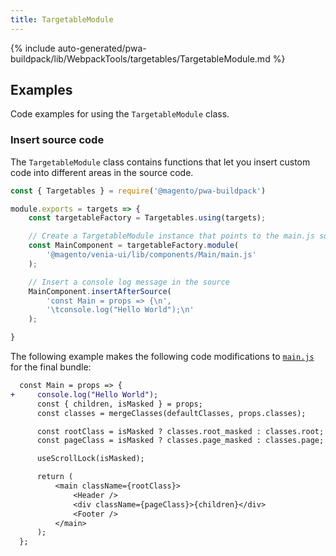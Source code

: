 ```yaml
---
title: TargetableModule
---
```


<!--
The reference doc content is generated automatically from the source code.
To update this section, update the doc blocks in the source code
-->

{% include auto-generated/pwa-buildpack/lib/WebpackTools/targetables/TargetableModule.md %}

## Examples

Code examples for using the `TargetableModule` class.

### Insert source code

The `TargetableModule` class contains functions that let you insert custom code into different areas in the source code.

```js
const { Targetables } = require('@magento/pwa-buildpack')

module.exports = targets => {
    const targetableFactory = Targetables.using(targets);

    // Create a TargetableModule instance that points to the main.js source
    const MainComponent = targetableFactory.module(
        '@magento/venia-ui/lib/components/Main/main.js'
    );

    // Insert a console log message in the source
    MainComponent.insertAfterSource(
        'const Main = props => {\n',
        '\tconsole.log("Hello World");\n'
    );

}
```

The following example makes the following code modifications to [`main.js`][] for the final bundle:

```diff
  const Main = props => {
+     console.log("Hello World");
      const { children, isMasked } = props;
      const classes = mergeClasses(defaultClasses, props.classes);

      const rootClass = isMasked ? classes.root_masked : classes.root;
      const pageClass = isMasked ? classes.page_masked : classes.page;

      useScrollLock(isMasked);

      return (
          <main className={rootClass}>
              <Header />
              <div className={pageClass}>{children}</div>
              <Footer />
          </main>
      );
  };
```

[transform type]: <{% link pwa-buildpack/reference/transform-requests/index.md %}#transformtype--enum>
[transform requests]: <{% link pwa-buildpack/reference/transform-requests/index.md %}>

[`splice-source-loader`]: https://github.com/magento/pwa-studio/blob/develop/packages/pwa-buildpack/lib/WebpackTools/loaders/splice-source-loader.js
[`main.js`]: https://github.com/magento/pwa-studio/blob/develop/packages/venia-ui/lib/components/Main/main.js
